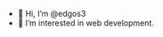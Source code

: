 - 👋 Hi, I’m @edgos3
- 👀 I’m interested in web development.

<!---
edgos3/edgos3 is a ✨ special ✨ repository because its `README.md` (this file) appears on your GitHub profile.
You can click the Preview link to take a look at your changes.
--->
